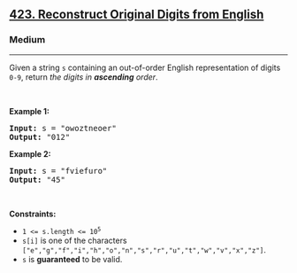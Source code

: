<h2><a href="https://leetcode.com/problems/reconstruct-original-digits-from-english/">423. Reconstruct Original Digits from English</a></h2><h3>Medium</h3><hr><p>Given a string <code>s</code> containing an out-of-order English representation of digits <code>0-9</code>, return <em>the digits in <strong>ascending</strong> order</em>.</p>

<p>&nbsp;</p>
<p><strong class="example">Example 1:</strong></p>
<pre><strong>Input:</strong> s = "owoztneoer"
<strong>Output:</strong> "012"
</pre><p><strong class="example">Example 2:</strong></p>
<pre><strong>Input:</strong> s = "fviefuro"
<strong>Output:</strong> "45"
</pre>
<p>&nbsp;</p>
<p><strong>Constraints:</strong></p>

<ul>
	<li><code>1 &lt;= s.length &lt;= 10<sup>5</sup></code></li>
	<li><code>s[i]</code> is one of the characters <code>[&quot;e&quot;,&quot;g&quot;,&quot;f&quot;,&quot;i&quot;,&quot;h&quot;,&quot;o&quot;,&quot;n&quot;,&quot;s&quot;,&quot;r&quot;,&quot;u&quot;,&quot;t&quot;,&quot;w&quot;,&quot;v&quot;,&quot;x&quot;,&quot;z&quot;]</code>.</li>
	<li><code>s</code> is <strong>guaranteed</strong> to be valid.</li>
</ul>
